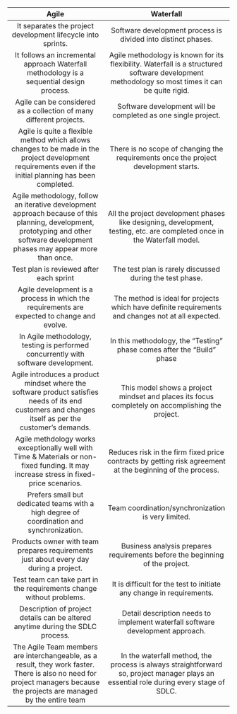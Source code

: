 |Agile|Waterfall|
|:---------:|:---------:|
|It separates the project development lifecycle into sprints.|Software development process is divided into distinct phases.|
|It follows an incremental approach	Waterfall methodology is a sequential design process.|Agile methodology is known for its flexibility.	Waterfall is a structured software development methodology so most times it can be quite rigid.|
|Agile can be considered as a collection of many different projects.|Software development will be completed as one single project.|
|Agile is quite a flexible method which allows changes to be made in the project development requirements even if the initial planning has been completed.|There is no scope of changing the requirements once the project development starts.|
|Agile methodology, follow an iterative development approach because of this planning, development, prototyping and other software development phases may appear more than once.|All the project development phases like designing, development, testing, etc. are completed once in the Waterfall model.|
|Test plan is reviewed after each sprint|The test plan is rarely discussed during the test phase.|
|Agile development is a process in which the requirements are expected to change and evolve.|The method is ideal for projects which have definite requirements and changes not at all expected.|
|In Agile methodology, testing is performed concurrently with software development.|In this methodology, the “Testing” phase comes after the “Build” phase|
|Agile introduces a product mindset where the software product satisfies needs of its end customers and changes itself as per the customer’s demands.|This model shows a project mindset and places its focus completely on accomplishing the project.|
|Agile methdology works exceptionally well with Time & Materials or non-fixed funding. It may increase stress in fixed-price scenarios.|Reduces risk in the firm fixed price contracts by getting risk agreement at the beginning of the process.|
|Prefers small but dedicated teams with a high degree of coordination and synchronization.|Team coordination/synchronization is very limited.|
|Products owner with team prepares requirements just about every day during a project.|Business analysis prepares requirements before the beginning of the project.|
|Test team can take part in the requirements change without problems.|It is difficult for the test to initiate any change in requirements.|
|Description of project details can be altered anytime during the SDLC process.|Detail description needs to implement waterfall software development approach.|
|The Agile Team members are interchangeable, as a result, they work faster. There is also no need for project managers because the projects are managed by the entire team|In the waterfall method, the process is always straightforward so, project manager plays an essential role during every stage of SDLC.|